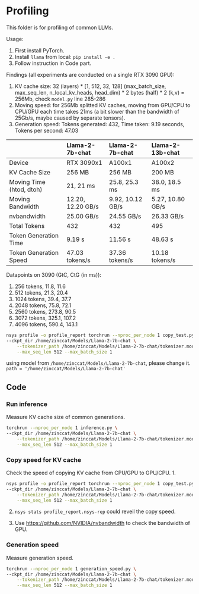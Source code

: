 # Profiling

This folder is for profiling of common LLMs.

Usage:

1. First install PyTorch.
2. Install `llama` from local: `pip install -e .`
3. Follow instruction in Code part.

Findings (all experiments are conducted on a single RTX 3090 GPU):
1. KV cache size: 32 (layers) * [1, 512, 32, 128] (max_batch_size, max_seq_len, n_local_kv_heads, head_dim) * 2 bytes (half) * 2 (k,v) = 256Mb, check `model.py` line 285-286
2. Moving speed: for 256Mb splitted KV caches, moving from GPU/CPU to CPU/GPU each time takes 21ms (a bit slower than the bandwidth of 25Gb/s, maybe caused by separate tensors).
3. Generation speed: Tokens generated: 432, Time taken: 9.19 seconds, Tokens per second: 47.03

|                          | Llama-2-7b-chat  | Llama-2-7b-chat | Llama-2-13b-chat |
| :----------------------- | :--------------  | :-------------  | :--------------- |
| Device                   | RTX 3090x1       | A100x1          | A100x2           |
| KV Cache Size            | 256 MB           | 256 MB          | 200 MB           |
| Moving Time (htod, dtoh) | 21, 21 ms        | 25.8, 25.3 ms   | 38.0, 18.5 ms    |
| Moving Bandwidth         | 12.20, 12.20 GB/s| 9.92, 10.12 GB/s| 5.27, 10.80 GB/s |
| nvbandwidth              | 25.00 GB/s       | 24.55 GB/s      | 26.33 GB/s       |
| Total Tokens             | 432              | 432             | 495              |
| Token Generation Time    | 9.19 s           | 11.56 s         | 48.63 s          |
| Token Generation Speed   | 47.03 tokens/s   | 37.36 tokens/s  | 10.18 tokens/s   |

Datapoints on 3090 (GtC, CtG (in ms)):
1. 256 tokens, 11.8, 11.6
2. 512 tokens, 21.3, 20.4
3. 1024 tokens, 39.4, 37.7
4. 2048 tokens, 75.8, 72.1
5. 2560 tokens, 273.8, 90.5
6. 3072 tokens, 325.1, 107.2
7. 4096 tokens, 590.4, 143.1


```bash
nsys profile -o profile_report torchrun --nproc_per_node 1 copy_test.py \
--ckpt_dir /home/zinccat/Models/Llama-2-7b-chat \
    --tokenizer_path /home/zinccat/Models/Llama-2-7b-chat/tokenizer.model \
    --max_seq_len 512 --max_batch_size 1
```

using model from `/home/zinccat/Models/Llama-2-7b-chat`, please change it.
`path = '/home/zinccat/Models/Llama-2-7b-chat'`

## Code
### Run inference
Measure KV cache size of common generations.
```bash
torchrun --nproc_per_node 1 inference.py \
--ckpt_dir /home/zinccat/Models/Llama-2-7b-chat \
    --tokenizer_path /home/zinccat/Models/Llama-2-7b-chat/tokenizer.model \
    --max_seq_len 512 --max_batch_size 1
```

### Copy speed for KV cache
Check the speed of copying KV cache from CPU/GPU to GPU/CPU.
1. 
```bash
nsys profile -o profile_report torchrun --nproc_per_node 1 copy_test.py \
--ckpt_dir /home/zinccat/Models/Llama-2-7b-chat \
    --tokenizer_path /home/zinccat/Models/Llama-2-7b-chat/tokenizer.model \
    --max_seq_len 512 --max_batch_size 1
```
2. `nsys stats profile_report.nsys-rep` could reveil the copy speed.

3. Use https://github.com/NVIDIA/nvbandwidth to check the bandwidth of GPU.

### Generation speed
Measure generation speed.
```bash
torchrun --nproc_per_node 1 generation_speed.py \
--ckpt_dir /home/zinccat/Models/Llama-2-7b-chat \
    --tokenizer_path /home/zinccat/Models/Llama-2-7b-chat/tokenizer.model \
    --max_seq_len 512 --max_batch_size 1
```